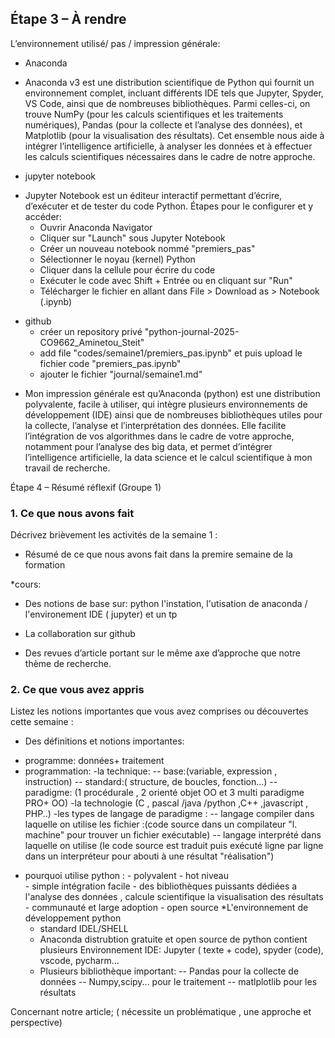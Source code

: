 ## Étape 3 – À rendre
L’environnement utilisé/  pas / impression générale:
* Anaconda
- Anaconda v3 est une distribution scientifique de Python qui fournit un environnement complet, incluant différents IDE tels que Jupyter,
  Spyder, VS Code, ainsi que de nombreuses bibliothèques. Parmi celles-ci, on trouve NumPy (pour les calculs scientifiques et les traitements numériques), 
  Pandas (pour la collecte et l’analyse des données), et Matplotlib (pour la visualisation des résultats). Cet ensemble nous aide à intégrer 
  l’intelligence artificielle, à analyser les données et à effectuer les calculs scientifiques nécessaires dans le cadre de notre approche.

* jupyter notebook 

- Jupyter Notebook est un éditeur interactif permettant d’écrire, d’exécuter et de tester du code Python. Étapes pour le configurer et y accéder:
   - Ouvrir Anaconda Navigator  
   - Cliquer sur "Launch" sous Jupyter Notebook 
   - Créer un nouveau notebook nommé "premiers_pas"
   - Sélectionner le noyau (kernel) Python
   - Cliquer dans la cellule pour écrire du code
   - Exécuter le code avec Shift + Entrée ou en cliquant sur "Run"
   - Télécharger le fichier en allant dans File > Download as > Notebook (.ipynb) 
* github 
   - créer un repository privé "python-journal-2025-CO9662_Aminetou_Steit" 
   - add file "codes/semaine1/premiers_pas.ipynb" et puis upload le fichier code "premiers_pas.ipynb"
   - ajouter le fichier  "journal/semaine1.md"

- Mon impression générale est qu’Anaconda (python) est une distribution polyvalente, facile à utiliser, qui intègre plusieurs environnements de développement (IDE) ainsi que 
  de nombreuses bibliothèques utiles pour la collecte, l’analyse et l’interprétation des données. Elle facilite l’intégration de vos algorithmes dans le cadre de votre 
  approche, notamment pour l’analyse des big data, et permet d’intégrer l’intelligence artificielle, la data science et le calcul scientifique à mon travail de recherche.

 Étape 4 – Résumé réflexif (Groupe 1)

### 1. Ce que nous avons fait
Décrivez brièvement les activités de la semaine 1 :
- Résumé de ce que nous avons fait dans la premire semaine de la formation

*cours:

- Des notions de base sur:
  python l'instation, l'utisation de anaconda / l'environement IDE ( jupyter) et  un tp

- La collaboration sur github 

- Des revues d’article portant sur le même axe d’approche que notre thème de recherche.


### 2. Ce que vous avez appris
Listez les notions importantes que vous avez comprises ou découvertes cette semaine :
* Des définitions  et  notions importantes:
 - programme: données+ traitement
 - programmation: 
     -la technique:
        -- base:(variable, expression , instruction)
        -- standard:( structure, de boucles, fonction...)
        -- paradigme: (1 procédurale , 2 orienté objet OO  et 3 multi paradigme PRO+ OO)
     -la technologie (C , pascal /java /python ,C++ ,javascript , PHP..)
     -les types de langage de paradigme  :
        -- langage compiler dans laquelle on utilise les fichier :(code source dans un compilateur "l. machine" pour trouver un fichier exécutable)
        -- langage interprété dans laquelle on utilise (le code source est traduit puis exécuté ligne par ligne dans un interpréteur pour abouti à une résultat "réalisation")
* pourquoi utilise python : 
          - polyvalent                                 - hot niveau       
          - simple intégration facile                 - des bibliothèques puissants dédiées a l'analyse des données , calcule scientifique la visualisation des résultats
          - communauté et large  adoption             - open source
*L'environnement de développement python
     - standard IDEL/SHELL
     - Anaconda distrubtion gratuite et open source de python  contient plusieurs  Environnement IDE: Jupyter ( texte + code), spyder (code), vscode, pycharm...
     - Plusieurs bibliothèque important:
       -- Pandas pour la collecte de données
       -- Numpy,scipy... pour le traitement
       -- matlplotlib pour les résultats

Concernant notre article; ( nécessite un problématique , une approche  et perspective)




